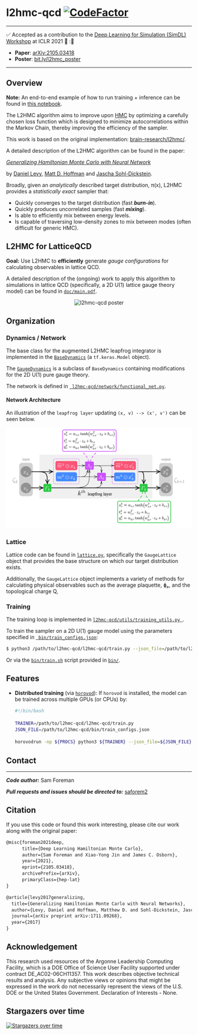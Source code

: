 # l2hmc-qcd  [![CodeFactor](https://www.codefactor.io/repository/github/saforem2/l2hmc-qcd/badge)](https://www.codefactor.io/repository/github/saforem2/l2hmc-qcd)

<!---![hits] (https://hitcounter.pythonanywhere.com/nocount/tag.svg?url=https://github.com/saforem2/l2hmc-qcd)--->

<!---![HitCount] (http://hits.dwyl.com/saforem2/l2hmc-qcd.svg)--->

---

 :white_check_mark:   Accepted as a contribution to the [Deep Learning for Simulation (SimDL) Workshop](https://simdl.github.io/overview/) at ICLR 2021 🎊 :🎉 

- **Paper**: [arXiv:2105.03418](https://simdl.github.io/files/57.pdf)
- **Poster**: [bit.ly/l2hmc_poster](bit.ly/l2hmc_poster)

---

## Overview

**Note:** An end-to-end example of how to run training + inference can be found in [this notebook](l2hmc-qcd/notebooks/complete_example_2021_01_26.ipynb).

The L2HMC algorithm aims to improve upon [HMC](https://en.wikipedia.org/wiki/Hamiltonian_Monte_Carlo) by optimizing a carefully chosen loss function which is designed to minimize autocorrelations within the Markov Chain, thereby improving the efficiency of the sampler.

This work is based on the original implementation: [brain-research/l2hmc/](https://github.com/brain-research/l2hmc).

A detailed description of the L2HMC algorithm can be found in the paper:

[*Generalizing Hamiltonian Monte Carlo with Neural Network*](https://arxiv.org/abs/1711.09268)

by [Daniel Levy](http://ai.stanford.edu/~danilevy), [Matt D. Hoffman](http://matthewdhoffman.com/) and [Jascha Sohl-Dickstein](sohldickstein.com).

Broadly, given an *analytically* described target distribution, π(x), L2HMC provides a *statistically exact* sampler that:

- Quickly converges to the target distribution (fast ***burn-in***).
- Quickly produces uncorrelated samples (fast ***mixing***).
- Is able to efficiently mix between energy levels.
- Is capable of traversing low-density zones to mix between modes (often difficult for generic HMC).


## L2HMC for LatticeQCD

**Goal:** Use L2HMC to **efficiently** generate _gauge configurations_ for calculating observables in lattice QCD.

A detailed description of the (ongoing) work to apply this algorithm to simulations in lattice QCD (specifically, a 2D U(1) lattice gauge theory model) can be found in [`doc/main.pdf`](doc/main.pdf).

<div align="center">
 <img src="assets/l2hmc_poster.jpeg" alt="l2hmc-qcd poster"/>
</div>

## Organization

### Dynamics / Network

The base class for the augmented L2HMC leapfrog integrator is implemented in the [`BaseDynamics`](l2hmc-qcd/dynamics/base_dynamics.py) (a `tf.keras.Model` object).

The [`GaugeDynamics`](l2hmc-qcd/dynamics/gauge_dynamics.py) is a subclass of `BaseDynamics` containing modifications for the 2D U(1) pure gauge theory.

The network is defined in [` l2hmc-qcd/network/functional_net.py`](l2hmc-qcd/network/functional_net.py).


#### Network Architecture

An illustration of the `leapfrog layer` updating `(x, v) --> (x', v')` can be seen below.

<div align="center">
 <img src="assets/lflayer.png" alt="leapfrog layer" width=800/>
</div>
<!---The network takes as input the position `x`, momentum `v` and and outputs the quantities `sx, tx, qx`, which are then used in the augmented Hamiltonian dynamics to update `x`.--->

<!---Similarly, the network used for updating the momentum variable `v` has an identical architecture, taking as inputs the position `x`, the gradient of the potential, `dUdX`, and the same fictitious time `t`, and outputs the quantities `sv, tv, qv` which are then used to update `v`.--->

<!---**Note:** In the image above, the quantities `x', v''` represent the outputs of a Dense layer followed by a `ReLu` nonlinearity.--->

### Lattice

Lattice code can be found in [`lattice.py`](l2hmc-qcd/lattice/lattice.py), specifically the `GaugeLattice` object that provides the base structure on which our target distribution exists.

Additionally, the `GaugeLattice` object implements a variety of methods for calculating physical observables such as the average plaquette, ɸₚ, and the topological charge Q,

### Training

The training loop is implemented in [`l2hmc-qcd/utils/training_utils.py `](l2hmc-qcd/utils/training_utils.py).

To train the sampler on a 2D U(1) gauge model using the parameters specified in [` bin/train_configs.json`](bin/train_configs.json):

```bash
$ python3 /path/to/l2hmc-qcd/l2hmc-qcd/train.py --json_file=/path/to/l2hmc-qcd/bin/train_configs.json
```

Or via the [` bin/train.sh `](bin/train.sh) script provided in [` bin/ `](bin/).

## Features

- **Distributed training**
  (via [`horovod`](https://github.com/horovod/horovod)): If `horovod` is installed, the model can be trained across multiple GPUs (or CPUs) by:

  ```bash
  #!/bin/bash
  
  TRAINER=/path/to/l2hmc-qcd/l2hmc-qcd/train.py
  JSON_FILE=/path/to/l2hmc-qcd/bin/train_configs.json
  
  horovodrun -np ${PROCS} python3 ${TRAINER} --json_file=${JSON_FILE}
  ```

## Contact
---
***Code author:*** Sam Foreman

***Pull requests and issues should be directed to:*** [saforem2](http://github.com/saforem2)

## Citation

If you use this code or found this work interesting, please cite our work along with the original paper:

```latex
@misc{foreman2021deep,
      title={Deep Learning Hamiltonian Monte Carlo}, 
      author={Sam Foreman and Xiao-Yong Jin and James C. Osborn},
      year={2021},
      eprint={2105.03418},
      archivePrefix={arXiv},
      primaryClass={hep-lat}
}
```

```latex
@article{levy2017generalizing,
  title={Generalizing Hamiltonian Monte Carlo with Neural Networks},
  author={Levy, Daniel and Hoffman, Matthew D. and Sohl-Dickstein, Jascha},
  journal={arXiv preprint arXiv:1711.09268},
  year={2017}
}
```

## Acknowledgement

<!---<div align="center">
 <img src="assets/anl.png" alt="Argonne National Laboratory Icon" width=500/>
</div>!--->
This research used resources of the Argonne Leadership Computing Facility, which is a DOE Office of Science User Facility supported under contract DE_AC02-06CH11357.  This work describes objective technical results and analysis. Any subjective views or opinions that might be expressed in the work do not necessarily represent the views of the U.S. DOE or the United States
Government. Declaration of Interests - None.


## Stargazers over time

[![Stargazers over time](https://starchart.cc/saforem2/l2hmc-qcd.svg)](https://starchart.cc/saforem2/l2hmc-qcd)